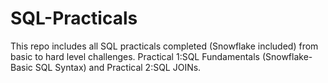 # SQL-Practicals
This repo includes all SQL practicals completed (Snowflake included) from basic to hard level challenges.
Practical 1:SQL Fundamentals (Snowflake-Basic SQL Syntax)  and Practical 2:SQL JOINs.
